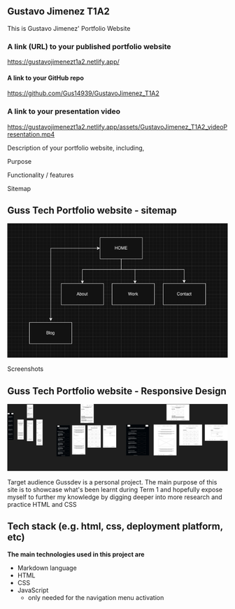 ## Gustavo Jimenez T1A2

This is Gustavo Jimenez' Portfolio Website



### A link (URL) to your published portfolio website
https://gustavojimenezt1a2.netlify.app/

#### A link to your GitHub repo
https://github.com/Gus14939/GustavoJimenez_T1A2

### A link to your presentation video
https://gustavojimenezt1a2.netlify.app/assets/GustavoJimenez_T1A2_videoPresentation.mp4

Description of your portfolio website, including,

Purpose

Functionality / features

Sitemap
## Guss Tech Portfolio website - sitemap
![Guss Tec Portfolio website sitemap](./docs/GustavoJimenez_T1A2_SiteMap.png)

Screenshots
## Guss Tech Portfolio website - Responsive Design
![Guss Tech - Responsive Design](./docs/GustavoJimenez_T1A2_WireframeDesign.png)

Target audience
Gussdev is a personal project. The main purpose of this site is to showcase what's been learnt during Term 1 and hopefully expose myself to further my knowledge by digging deeper into more research and practice HTML and CSS

## Tech stack (e.g. html, css, deployment platform, etc)

**The main technologies used in this project are**

- Markdown language
- HTML
- CSS
- JavaScript 
    - only needed for the navigation menu activation